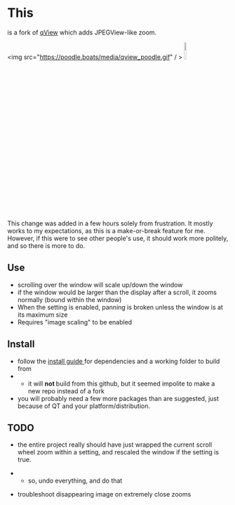# This
is a fork of <a href="https://interversehq.com/qview/">qView</a> which adds JPEGView-like zoom.

<img src="https://poodle.boats/media/qview_poodle.gif" / >
<img src = "https://poodle.boats/media/qview_setting.png" style="width:10%;"/>

This change was added in a few hours solely from frustration. It mostly works to my expectations, as this is a make-or-break feature for me.
However, if this were to see other people's use, it should work more politely, and so there is more to do.

## Use
- scrolling over the window will scale up/down the window
- if the window would be larger than the display after a scroll, it zooms normally (bound within the window)
- When the setting is enabled, panning is broken unless the window is at its maximum size
- Requires "image scaling" to be enabled

## Install
- follow the <a href="https://github.com/jurplel/qView/wiki/Linux-Build-and-Install-Guide"> install guide </a> for dependencies and a working folder to build from
- - it will <b> not </b> build from this github, but it seemed impolite to make a new repo instead of a fork
- you will probably need a few more packages than are suggested, just because of QT and your platform/distribution.

## TODO
- the entire project really should have just wrapped the current scroll wheel zoom within a setting, and rescaled the window if the setting is true.
 - - so, undo everything, and do that 

- troubleshoot disappearing image on extremely close zooms 
    
